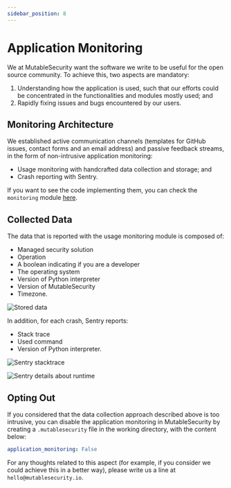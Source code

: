 ```yaml
---
sidebar_position: 8
---
```


# Application Monitoring

We at MutableSecurity want the software we write to be useful for the open source community. To achieve this, two aspects are mandatory:
1. Understanding how the application is used, such that our efforts could be concentrated in the functionalities and modules mostly used; and
2. Rapidly fixing issues and bugs encountered by our users.

## Monitoring Architecture

We established active communication channels (templates for GitHub issues, contact forms and an email address) and passive feedback streams, in the form of non-intrusive application monitoring:
- Usage monitoring with handcrafted data collection and storage; and
- Crash reporting with Sentry.

If you want to see the code implementing them, you can check the `monitoring` module [here](https://github.com/MutableSecurity/mutablesecurity/tree/main/mutablesecurity/monitoring).

## Collected Data

The data that is reported with the usage monitoring module is composed of:
- Managed security solution
- Operation
- A boolean indicating if you are a developer
- The operating system
- Version of Python interpreter
- Version of MutableSecurity
- Timezone.

![Stored data](/images/docs/application-monitoring/firebase.png)

In addition, for each crash, Sentry reports:
- Stack trace
- Used command
- Version of Python interpreter.

![Sentry stacktrace](/images/docs/application-monitoring/sentry-stacktrace.png)

![Sentry details about runtime](/images/docs/application-monitoring/sentry-runtime.png)

## Opting Out

If you considered that the data collection approach described above is too intrusive, you can disable the application monitoring in MutableSecurity by creating a `.mutablesecurity` file in the working directory, with the content below:

```yaml
application_monitoring: False
```

For any thoughts related to this aspect (for example, if you consider we could achieve this in a better way), please write us a line at `hello@mutablesecurity.io`.